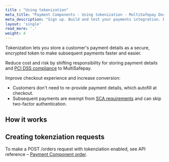 ```yaml
---
title : "Using tokenization"
meta_title: "Payment Components - Using tokenization - MultiSafepay Docs"
meta_description: "Sign up. Build and test your payments integration. Explore our products and services. Use our API reference, SDKs, and wrappers. Get support."
layout: 'single'
read_more: '.'
weight: 4
---
```

Tokenization lets you store a customer's payment details as a secure, encrypted token to make subsequent payments faster and easier. 

Reduce cost and risk by shifting responsibility for storing payment details and [PCI DSS compliance](/faq/general/multisafepay-glossary/#payment-card-industry-data-security-standard-pci-dss) to MultiSafepay.

Improve checkout experience and increase conversion:
    
- Customers don't need to re-provide payment details, which autofill at checkout.
- Subsequent payments are exempt from [SCA requirements](/payment-regulations/sca/) and can skip two-factor authentication.

## How it works


## Creating tokenziation requests

To make a POST /orders request with tokenziation enabled, see API reference – [Payment Component order](/api/#payment-component-order).